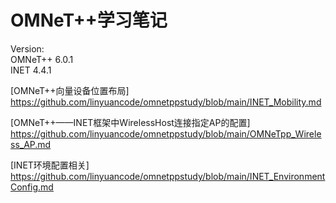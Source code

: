 # OMNeT++学习笔记

Version:  
OMNeT++ 6.0.1  
INET 4.4.1

[OMNeT++向量设备位置布局] <https://github.com/linyuancode/omnetppstudy/blob/main/INET_Mobility.md>

[OMNeT++——INET框架中WirelessHost连接指定AP的配置] <https://github.com/linyuancode/omnetppstudy/blob/main/OMNeTpp_Wireless_AP.md>

[INET环境配置相关] <https://github.com/linyuancode/omnetppstudy/blob/main/INET_EnvironmentConfig.md>